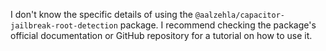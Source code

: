 I don't know the specific details of using the `@aalzehla/capacitor-jailbreak-root-detection` package. I recommend checking the package's official documentation or GitHub repository for a tutorial on how to use it.